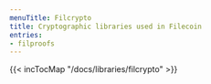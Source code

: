 ```yaml
---
menuTitle: Filcrypto
title: Cryptographic libraries used in Filecoin
entries:
- filproofs
---
```


{{< incTocMap "/docs/libraries/filcrypto" >}}
